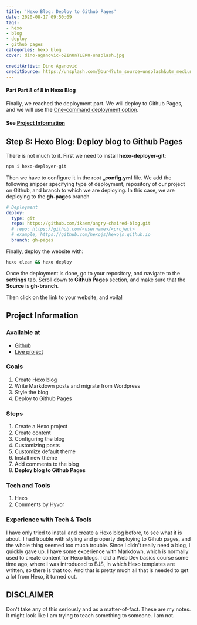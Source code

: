 ```yaml
---
title: 'Hexo Blog: Deploy to Github Pages'
date: 2020-08-17 09:50:09
tags: 
- hexo
- blog
- deploy
- github pages
categories: hexo blog
cover: dino-aganovic-oZInUnTLERU-unsplash.jpg

creditArtist: Dino Aganović
creditSource: https://unsplash.com/@bur4?utm_source=unsplash&utm_medium=referral&utm_content=creditCopyText
---
```


<!-- Step Content Start -->

#### Part Part 8 of 8 in Hexo Blog

Finally, we reached the deployment part. We will deploy to Github Pages, and we will use the [One-command deployment option](https://hexo.io/docs/github-pages#One-command-deployment).

<!--more-->

#### See [Project Information](#Project-Information)

## Step 8: Hexo Blog: Deploy blog to Github Pages

There is not much to it. 
First we need to install **hexo-deployer-git**:

```bash
npm i hexo-deployer-git
```

Then we have to configure it in the root **_config.yml** file. 
We add the following snipper specifying type of deployment, repository of our project on Github, and branch to which we are deploying. In this case, we are deploying to the **gh-pages** branch

```yml
# Deployment
deploy:
  type: git
  repo: https://github.com/ikaem/angry-chaired-blog.git
  # repo: https://github.com/<username>/<project>
  # example, https://github.com/hexojs/hexojs.github.io
  branch: gh-pages
```

Finally, deploy the website with:

```bash
hexo clean && hexo deploy
```

Once the deployment is done, go to your repository, and navigate to the **settings** tab. 
Scroll down to **Github Pages** section, and make sure that the **Source** is **gh-branch**. 

Then click on the link to your website, and voila!

<!-- End Step Content -->

<!-- Project Information -->

## Project Information

### Available at 

- [Github](https://github.com/ikaem/angry-chaired-blog) 
- [Live project](https://ikaem.github.io/angry-chaired-blog/)

### Goals

1. Create Hexo blog
2. Write Markdown posts and migrate from Wordpress
3. Style the blog
4. Deploy to Github Pages

### Steps

1. Create a Hexo project
2. Create content
3. Configuring the blog
4. Customizing posts
5. Customize default theme
6. Install new theme
7. Add comments to the blog
8. **Deploy blog to Github Pages**

### Tech and Tools

1. Hexo
2. Comments by Hyvor

### Experience with Tech & Tools

I have only tried to install and create a Hexo blog before, to see what it is about. I had trouble with styling and property deploying to Gihub pages, and the whole thing seemed too much trouble. 
Since I didn't really need a blog, I quickly gave up.
I have some experience with Markdown, which is normally used to create content for Hexo blogs. 
I did a Web Dev basics course some time ago, where I was introduced to EJS, in which Hexo templates are written, so there is that too.
And that is pretty much all that is needed to get a lot from Hexo, it turned out.

## DISCLAIMER

Don't take any of this seriously and as a matter-of-fact. These are my notes. It might look like I am trying to teach something to someone. I am not.



